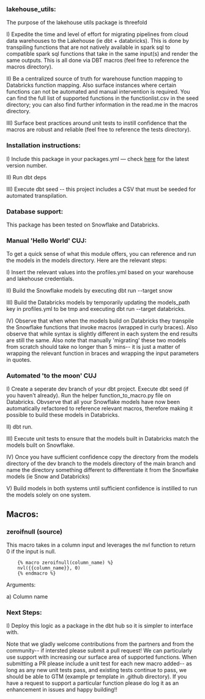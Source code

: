 ### lakehouse_utils:

The purpose of the lakehouse utils package is threefold 

I) Expedite the time and level of effort for migrating pipelines from cloud data warehouses to the Lakehouse  (ie dbt + databricks). This is done by transpiling functions that are not natively available in spark sql to compatible spark sql functions that take in the same input(s) and render the same outputs. This is all done via DBT macros (feel free to reference the macros directory).  

II) Be a centralized source of truth for warehouse function mapping to Databricks function mapping. Also surface instances where certain functions can not be automated and manual intervention is required. You can find the full list of supported functions in the functionlist.csv in the seed directory; you can also find further information in the read.me in the macros directory.  

III) Surface best practices around unit tests to instill confidence that the macros are robust and reliable (feel free to reference the tests directory). 

### Installation instructions:

I) Include this package in your packages.yml — check [here](https://github.com/rlsalcido24/lakehouse_utils/releases/tag/v0.1.1) for the latest version number.

II) Run dbt deps

III) Execute dbt seed -- this project includes a CSV that must be seeded for automated transpilation.

### Database support:

This package has been tested on Snowflake and Databricks.

### Manual 'Hello World' CUJ:  

To get a quick sense of what this module offers, you can reference and run the models in the models directory. Here are the relevant steps:  

I) Insert the relevant values into the profiles.yml based on your warehouse and lakehouse credentials.

II) Build the Snowflake models by executing dbt run --target snow 

III) Build the Databricks models by temporarily updating the models_path key in profiles.yml to be tmp and executing dbt run --target databricks.

IV) Observe that when when the models build on Databricks they transpile the Snowflake functions that invoke macros (wrapped in curly braces). Also observe that while syntax is slightly different in each system the end results are still the same. Also note that manually 'migrating' these two models from scratch should take no longer than 5 mins-- it is just a matter of wrapping the relevant function in braces and wrapping the input parameters in quotes. 

### Automated 'to the moon' CUJ 

I) Create a seperate dev branch of your dbt project. Execute dbt seed (if you haven't already). Run the helper function_to_macro.py file on Databricks. Obvserve that all your Snowflake models have now been automatically refactored to reference relevant macros, therefore making it possible to build these models in Databricks.

II) dbt run.

III) Execute unit tests to ensure that the models built in Databricks match the models built on Snowflake.

IV) Once you have sufficient confidence copy the directory from the models directory of the dev branch to the models directory of the main branch and name the directory something different to differentiate it from the Snowflake models (ie Snow and Databricks) 

V) Build models in both systems until sufficient confidence is instilled to run the models solely on one system.

## Macros:

### zeroifnull (source)

This macro takes in a column input and leverages the nvl function to return 0 if the input is null.
```
    {% macro zeroifnull(column_name) %}
    nvl({{column_name}}, 0)
    {% endmacro %}
```

Arguments:

a) Column name


### Next Steps: 

I) Deploy this logic as a package in the dbt hub so it is simpler to interface with.

Note that we gladly welcome contributions from the partners and from the community-- if intersted please submit a pull request! We can particularly use support with increasing our surface area of supported functions. When submitting a PR please include a unit test for each new macro added-- as long as any new unit tests pass, and existing tests continue to pass, we should be able to GTM (example pr template in .github directory). If you have a request to support a particular function please do log it as an enhancement in issues and happy building!!
